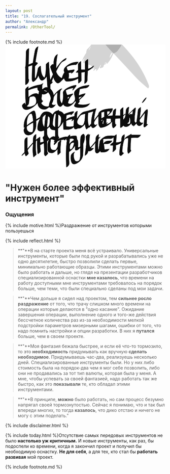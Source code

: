 ```yaml
---
layout: post
title: "19. Сослагательный инструмент"
author: "Александр"
permalink: /OtherTool/
---
```

{% include footnote.md %}
<a href="/_cards/">!["Всё ушло в ожидание  инструмента"](/_img/19.svg)</a>
# "Нужен более эффективный инструмент"

### Ощущения
{% include motive.html %}Раздражение от инструментов которыми пользуешься

{% include reflect.html %}
>**"**В на старте проекта меня всё устраивало. Универсальные инструменты, которые были под рукой и разрабатывались уже не одно десятилетие, быстро позволили сделать первые, минимально работающие образцы. Этими инструментами можно было работать и дальше, но глядя на презентации разработчиков специализированной оснастки **мне казалось**, что времени на работу доступными мне инструментами требовалось на порядок больше, чем теми, что были специально сделаны под мои задачи. 

>**"**Чем дольше я сидел над проектом, тем **сильнее росло раздражение** от того, что трачу слишком много времени на операции которые делаются в "одно касание". Ожидание завершения операции, выполнение одного и того-же действия бессчетное количества раз из-за необходимости мелкой подстройки параметров мизерными шагами, ошибки от того, что надо помнить настройки и опции разработки. В них я **путался** больше, чем в своем проекте.  

>**"**Моя фантазия бежала быстрее, и если её что-то тормозило, то это **необходимость** придумывать как вручную **сделать необходимое**. Придумываешь час-два, реализуешь несколько дней. Специализированные инструменты были. Но у них либо стоимость была на порядок-два чем я мог себе позволить, либо они не продавались за тот тип валюты, которая была у меня. А мне, чтобы успевать за своей фантазией, надо работать так же быстро, как это **показывали** те, кто обладал этими инструментами.

>**"**В принципе, **можно** было работать, но сам процесс безумно напрягал своей тормознутостью. Сейчас я понимаю, что и так был впереди многих, то тогда **казалось**, что дико отстаю и ничего не могу с этим поделать."

{% include disclaimer.html %}

{% include today.html %}Отсутствие самых передовых инструментов не было **настолько уж критичным.** И новые инструменты, как раз, бы подоспели ко времени, когда я закончил проект и получил бы необходимую оснастку. **Не для себя**, а для тех, кто стал бы **работать развивая** мой проект. 

{% include footnote.md %}
